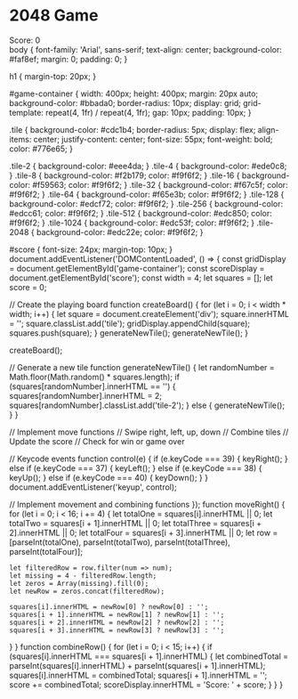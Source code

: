 <!DOCTYPE html>
<html lang="en">
<head>
  <meta charset="UTF-8">
  <title>2048 Game</title>
  <link rel="stylesheet" href="style.css">
</head>
<body>
  <h1>2048 Game</h1>
  <div id="game-container"></div>
  <div id="score">Score: 0</div>
  <script src="script.js"></script>
</body>
</html>
body {
  font-family: 'Arial', sans-serif;
  text-align: center;
  background-color: #faf8ef;
  margin: 0;
  padding: 0;
}

h1 {
  margin-top: 20px;
}

#game-container {
  width: 400px;
  height: 400px;
  margin: 20px auto;
  background-color: #bbada0;
  border-radius: 10px;
  display: grid;
  grid-template: repeat(4, 1fr) / repeat(4, 1fr);
  gap: 10px;
  padding: 10px;
}

.tile {
  background-color: #cdc1b4;
  border-radius: 5px;
  display: flex;
  align-items: center;
  justify-content: center;
  font-size: 55px;
  font-weight: bold;
  color: #776e65;
}

.tile-2 { background-color: #eee4da; }
.tile-4 { background-color: #ede0c8; }
.tile-8 { background-color: #f2b179; color: #f9f6f2; }
.tile-16 { background-color: #f59563; color: #f9f6f2; }
.tile-32 { background-color: #f67c5f; color: #f9f6f2; }
.tile-64 { background-color: #f65e3b; color: #f9f6f2; }
.tile-128 { background-color: #edcf72; color: #f9f6f2; }
.tile-256 { background-color: #edcc61; color: #f9f6f2; }
.tile-512 { background-color: #edc850; color: #f9f6f2; }
.tile-1024 { background-color: #edc53f; color: #f9f6f2; }
.tile-2048 { background-color: #edc22e; color: #f9f6f2; }

#score {
  font-size: 24px;
  margin-top: 10px;
}
document.addEventListener('DOMContentLoaded', () => {
  const gridDisplay = document.getElementById('game-container');
  const scoreDisplay = document.getElementById('score');
  const width = 4;
  let squares = [];
  let score = 0;

  // Create the playing board
  function createBoard() {
    for (let i = 0; i < width * width; i++) {
      let square = document.createElement('div');
      square.innerHTML = '';
      square.classList.add('tile');
      gridDisplay.appendChild(square);
      squares.push(square);
    }
    generateNewTile();
    generateNewTile();
  }

  createBoard();

  // Generate a new tile
  function generateNewTile() {
    let randomNumber = Math.floor(Math.random() * squares.length);
    if (squares[randomNumber].innerHTML == '') {
      squares[randomNumber].innerHTML = 2;
      squares[randomNumber].classList.add('tile-2');
    } else {
      generateNewTile();
    }
  }

  // Implement move functions
  // Swipe right, left, up, down
  // Combine tiles
  // Update the score
  // Check for win or game over

  // Keycode events
  function control(e) {
    if (e.keyCode === 39) {
      keyRight();
    } else if (e.keyCode === 37) {
      keyLeft();
    } else if (e.keyCode === 38) {
      keyUp();
    } else if (e.keyCode === 40) {
      keyDown();
    }
  }
  document.addEventListener('keyup', control);

  // Implement movement and combining functions
});
function moveRight() {
  for (let i = 0; i < 16; i += 4) {
    let totalOne = squares[i].innerHTML || 0;
    let totalTwo = squares[i + 1].innerHTML || 0;
    let totalThree = squares[i + 2].innerHTML || 0;
    let totalFour = squares[i + 3].innerHTML || 0;
    let row = [parseInt(totalOne), parseInt(totalTwo), parseInt(totalThree), parseInt(totalFour)];

    let filteredRow = row.filter(num => num);
    let missing = 4 - filteredRow.length;
    let zeros = Array(missing).fill(0);
    let newRow = zeros.concat(filteredRow);

    squares[i].innerHTML = newRow[0] ? newRow[0] : '';
    squares[i + 1].innerHTML = newRow[1] ? newRow[1] : '';
    squares[i + 2].innerHTML = newRow[2] ? newRow[2] : '';
    squares[i + 3].innerHTML = newRow[3] ? newRow[3] : '';
  }
}
function combineRow() {
  for (let i = 0; i < 15; i++) {
    if (squares[i].innerHTML === squares[i + 1].innerHTML) {
      let combinedTotal = parseInt(squares[i].innerHTML) + parseInt(squares[i + 1].innerHTML);
      squares[i].innerHTML = combinedTotal;
      squares[i + 1].innerHTML = '';
      score += combinedTotal;
      scoreDisplay.innerHTML = 'Score: ' + score;
    }
  }
}
